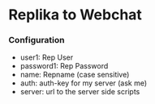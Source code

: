 # Replika to Webchat
### Configuration
- user1: Rep User
- password1: Rep Password
- name: Repname (case sensitive)
- auth: auth-key for my server (ask me)
- server: url to the server side scripts
